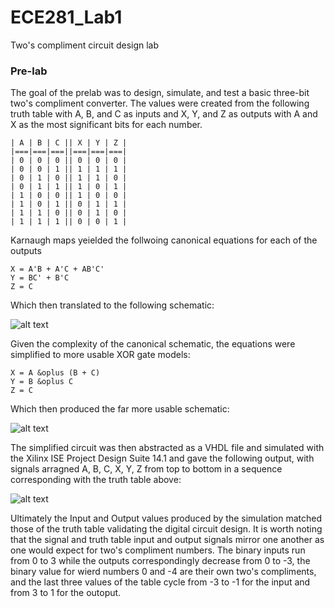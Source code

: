 ECE281_Lab1
===========

Two's compliment circuit design lab

### Pre-lab

The goal of the prelab was to design, simulate, and test a basic three-bit two's compliment converter. The 
values were created from the following truth table with A, B, and C as inputs and X, Y, and Z as outputs with
A and X as the most significant bits for each number.

    | A | B | C || X | Y | Z |
    |===|===|===||===|===|===|
    | 0 | 0 | 0 || 0 | 0 | 0 |
    | 0 | 0 | 1 || 1 | 1 | 1 |
    | 0 | 1 | 0 || 1 | 1 | 0 |
    | 0 | 1 | 1 || 1 | 0 | 1 |
    | 1 | 0 | 0 || 1 | 0 | 0 |
    | 1 | 0 | 1 || 0 | 1 | 1 |
    | 1 | 1 | 0 || 0 | 1 | 0 |
    | 1 | 1 | 1 || 0 | 0 | 1 |
    
Karnaugh maps yeielded the follwoing canonical equations for each of the outputs

    X = A'B + A'C + AB'C'
    Y = BC' + B'C
    Z = C
    
Which then translated to the following schematic:

![alt text](https://raw2.github.com/IanGoodbody/ECE281_Lab1/master/Project_Images/CanonicalDesign.jpg "Canonical Schematic")


Given the complexity of the canonical schematic, the equations were simplified to more usable XOR gate models:

    X = A &oplus (B + C)
    Y = B &oplus C
    Z = C
    
Which then produced the far more usable schematic: 

![alt text](https://raw2.github.com/IanGoodbody/ECE281_Lab1/master/Project_Images/SimplifiedDesign.jpg "Simplified Schematic")

The simplified circuit was then abstracted as a VHDL file and simulated with the Xilinx ISE Project Design
Suite 14.1 and gave the following output, with signals arragned A, B, C, X, Y, Z from top to bottom in a
sequence corresponding with the truth table above:

![alt text](https://raw2.github.com/IanGoodbody/ECE281_Lab1/master/Project_Images/ElementSignal.JPG "Component Signals")

Ultimately the Input and Output values produced by the simulation matched those of the truth table validating the
digital circuit design. It is worth noting that the signal and truth table input and output signals mirror one
another as one would expect for two's compliment numbers. The binary inputs run from 0 to 3 while the outputs
correspondingly decrease from 0 to -3, the binary value for wierd numbers 0 and -4 are their own two's compliments,
and the last three values of the table cycle from -3 to -1 for the input and from 3 to 1 for the outoput.
